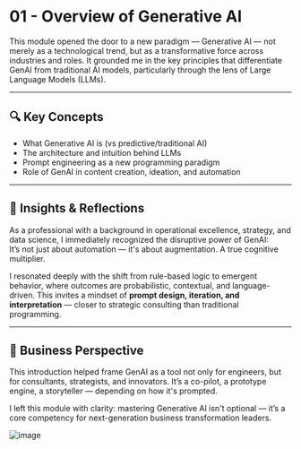 # 01 - Overview of Generative AI

This module opened the door to a new paradigm — Generative AI — not merely as a technological trend, but as a transformative force across industries and roles. It grounded me in the key principles that differentiate GenAI from traditional AI models, particularly through the lens of Large Language Models (LLMs).

---

## 🔍 Key Concepts

- What Generative AI is (vs predictive/traditional AI)
- The architecture and intuition behind LLMs
- Prompt engineering as a new programming paradigm
- Role of GenAI in content creation, ideation, and automation

---

## 🧠 Insights & Reflections

As a professional with a background in operational excellence, strategy, and data science, I immediately recognized the disruptive power of GenAI:  
It’s not just about automation — it's about augmentation. A true cognitive multiplier.

I resonated deeply with the shift from rule-based logic to emergent behavior, where outcomes are probabilistic, contextual, and language-driven. This invites a mindset of **prompt design, iteration, and interpretation** — closer to strategic consulting than traditional programming.

---

## 💼 Business Perspective

This introduction helped frame GenAI as a tool not only for engineers, but for consultants, strategists, and innovators. It’s a co-pilot, a prototype engine, a storyteller — depending on how it's prompted.

I left this module with clarity: mastering Generative AI isn't optional — it’s a core competency for next-generation business transformation leaders.

![image](https://github.com/user-attachments/assets/888c1651-81e5-490c-8f68-019546b1097a)
